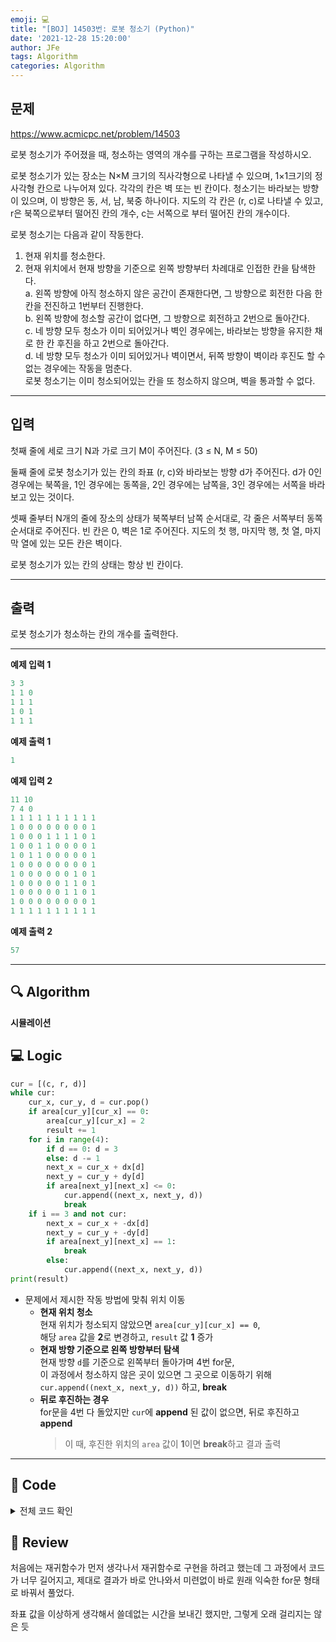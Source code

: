 ```yaml
---
emoji: 💻
title: "[BOJ] 14503번: 로봇 청소기 (Python)"
date: '2021-12-28 15:20:00'
author: JFe
tags: Algorithm
categories: Algorithm
---
```


## 문제
https://www.acmicpc.net/problem/14503

로봇 청소기가 주어졌을 때, 청소하는 영역의 개수를 구하는 프로그램을 작성하시오.  

로봇 청소기가 있는 장소는 N×M 크기의 직사각형으로 나타낼 수 있으며, 1×1크기의 정사각형 칸으로 나누어져 있다. 각각의 칸은 벽 또는 빈 칸이다. 청소기는 바라보는 방향이 있으며, 이 방향은 동, 서, 남, 북중 하나이다. 지도의 각 칸은 (r, c)로 나타낼 수 있고, r은 북쪽으로부터 떨어진 칸의 개수, c는 서쪽으로 부터 떨어진 칸의 개수이다.  

로봇 청소기는 다음과 같이 작동한다.  

1. 현재 위치를 청소한다.  
2. 현재 위치에서 현재 방향을 기준으로 왼쪽 방향부터 차례대로 인접한 칸을 탐색한다.  
    a. 왼쪽 방향에 아직 청소하지 않은 공간이 존재한다면, 그 방향으로 회전한 다음 한 칸을 전진하고 1번부터 진행한다.  
    b. 왼쪽 방향에 청소할 공간이 없다면, 그 방향으로 회전하고 2번으로 돌아간다.  
    c. 네 방향 모두 청소가 이미 되어있거나 벽인 경우에는, 바라보는 방향을 유지한 채로 한 칸 후진을 하고 2번으로 돌아간다.  
    d. 네 방향 모두 청소가 이미 되어있거나 벽이면서, 뒤쪽 방향이 벽이라 후진도 할 수 없는 경우에는 작동을 멈춘다.  
로봇 청소기는 이미 청소되어있는 칸을 또 청소하지 않으며, 벽을 통과할 수 없다.  

---

## 입력  
첫째 줄에 세로 크기 N과 가로 크기 M이 주어진다. (3 ≤ N, M ≤ 50)  

둘째 줄에 로봇 청소기가 있는 칸의 좌표 (r, c)와 바라보는 방향 d가 주어진다. d가 0인 경우에는 북쪽을, 1인 경우에는 동쪽을, 2인 경우에는 남쪽을, 3인 경우에는 서쪽을 바라보고 있는 것이다.  

셋째 줄부터 N개의 줄에 장소의 상태가 북쪽부터 남쪽 순서대로, 각 줄은 서쪽부터 동쪽 순서대로 주어진다. 빈 칸은 0, 벽은 1로 주어진다. 지도의 첫 행, 마지막 행, 첫 열, 마지막 열에 있는 모든 칸은 벽이다.  

로봇 청소기가 있는 칸의 상태는 항상 빈 칸이다.  

---

## 출력  
로봇 청소기가 청소하는 칸의 개수를 출력한다.  

---

**예제 입력 1**  
```Python
3 3
1 1 0
1 1 1
1 0 1
1 1 1
```

**예제 출력 1**  
```Python
1
```

**예제 입력 2**  
```Python
11 10
7 4 0
1 1 1 1 1 1 1 1 1 1
1 0 0 0 0 0 0 0 0 1
1 0 0 0 1 1 1 1 0 1
1 0 0 1 1 0 0 0 0 1
1 0 1 1 0 0 0 0 0 1
1 0 0 0 0 0 0 0 0 1
1 0 0 0 0 0 0 1 0 1
1 0 0 0 0 0 1 1 0 1
1 0 0 0 0 0 1 1 0 1
1 0 0 0 0 0 0 0 0 1
1 1 1 1 1 1 1 1 1 1
```

**예제 출력 2**  
```Python
57
```

---

## 🔍 Algorithm
**시뮬레이션**

## 💻 Logic

```Python
cur = [(c, r, d)]
while cur:
    cur_x, cur_y, d = cur.pop()
    if area[cur_y][cur_x] == 0:
        area[cur_y][cur_x] = 2
        result += 1
    for i in range(4):
        if d == 0: d = 3
        else: d -= 1
        next_x = cur_x + dx[d]
        next_y = cur_y + dy[d]
        if area[next_y][next_x] <= 0:
            cur.append((next_x, next_y, d))
            break
    if i == 3 and not cur:
        next_x = cur_x + -dx[d]
        next_y = cur_y + -dy[d]
        if area[next_y][next_x] == 1:
            break
        else:
            cur.append((next_x, next_y, d))
print(result)
```

- 문제에서 제시한 작동 방법에 맞춰 위치 이동  
  - **현재 위치 청소**  
    현재 위치가 청소되지 않았으면 `area[cur_y][cur_x] == 0`,  
    해당 `area` 값을 **2**로 변경하고, `result` 값 **1** 증가  
  - **현재 방향 기준으로 왼쪽 방향부터 탐색**  
    현재 방향 `d`를 기준으로 왼쪽부터 돌아가며 4번 for문,  
    이 과정에서 청소하지 않은 곳이 있으면 그 곳으로 이동하기 위해 `cur.append((next_x, next_y, d))` 하고, **break**
  - **뒤로 후진하는 경우**  
    for문을 4번 다 돌았지만 `cur`에 **append** 된 값이 없으면, 뒤로 후진하고 **append**  
    > 이 때, 후진한 위치의 `area` 값이 **1**이면 **break**하고 결과 출력  

---

## 🧩 Code
<details><summary>전체 코드 확인</summary>

```Python
import sys
N, M = map(int, sys.stdin.readline().split())
r, c, d = map(int, sys.stdin.readline().split())
area = [[int(x) for x in sys.stdin.readline().split()] for _ in range(N)]
dx = [0, 1, 0, -1]
dy = [-1, 0, 1, 0]
result = 0

cur = [(c, r, d)]
while cur:
    cur_x, cur_y, d = cur.pop()
    if area[cur_y][cur_x] == 0:
        area[cur_y][cur_x] = 2
        result += 1
    for i in range(4):
        if d == 0: d = 3
        else: d -= 1
        next_x = cur_x + dx[d]
        next_y = cur_y + dy[d]
        if area[next_y][next_x] <= 0:
            cur.append((next_x, next_y, d))
            break
    if i == 3 and not cur:
        next_x = cur_x + -dx[d]
        next_y = cur_y + -dy[d]
        if area[next_y][next_x] == 1:
            break
        else:
            cur.append((next_x, next_y, d))
print(result)
```
</details>

## 📝 Review
처음에는 재귀함수가 먼저 생각나서 재귀함수로 구현을 하려고 했는데 그 과정에서 코드가 너무 길어지고, 제대로 결과가 바로 안나와서 미련없이 바로 원래 익숙한 for문 형태로 바꿔서 풀었다.

좌표 값을 이상하게 생각해서 쓸데없는 시간을 보내긴 했지만, 그렇게 오래 걸리지는 않은 듯  


```toc
```
